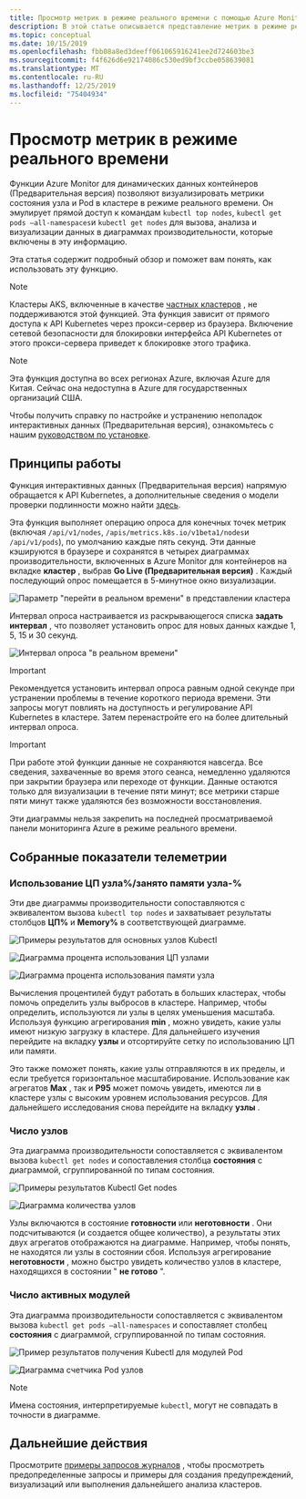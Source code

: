 ```yaml
---
title: Просмотр метрик в режиме реального времени с помощью Azure Monitor для контейнеров | Документация Майкрософт
description: В этой статье описывается представление метрик в режиме реального времени без использования kubectl с Azure Monitor для контейнеров.
ms.topic: conceptual
ms.date: 10/15/2019
ms.openlocfilehash: fbb08a8ed3deeff061065916241ee2d724603be3
ms.sourcegitcommit: f4f626d6e92174086c530ed9bf3ccbe058639081
ms.translationtype: MT
ms.contentlocale: ru-RU
ms.lasthandoff: 12/25/2019
ms.locfileid: "75404934"
---
```

# <a name="how-to-view-metrics-in-real-time"></a>Просмотр метрик в режиме реального времени

Функции Azure Monitor для динамических данных контейнеров (Предварительная версия) позволяют визуализировать метрики состояния узла и Pod в кластере в режиме реального времени. Он эмулирует прямой доступ к командам `kubectl top nodes`, `kubectl get pods –all-namespaces`и `kubectl get nodes` для вызова, анализа и визуализации данных в диаграммах производительности, которые включены в эту информацию. 

Эта статья содержит подробный обзор и поможет вам понять, как использовать эту функцию.  

>[!NOTE]
>Кластеры AKS, включенные в качестве [частных кластеров](https://azure.microsoft.com/updates/aks-private-cluster/) , не поддерживаются этой функцией. Эта функция зависит от прямого доступа к API Kubernetes через прокси-сервер из браузера. Включение сетевой безопасности для блокировки интерфейса API Kubernetes от этого прокси-сервера приведет к блокировке этого трафика. 

>[!NOTE]
>Эта функция доступна во всех регионах Azure, включая Azure для Китая. Сейчас она недоступна в Azure для государственных организаций США.

Чтобы получить справку по настройке и устранению неполадок интерактивных данных (Предварительная версия), ознакомьтесь с нашим [руководством по установке](container-insights-livedata-setup.md).

## <a name="how-it-works"></a>Принципы работы 

Функция интерактивных данных (Предварительная версия) напрямую обращается к API Kubernetes, а дополнительные сведения о модели проверки подлинности можно найти [здесь](https://kubernetes.io/docs/concepts/overview/kubernetes-api/). 

Эта функция выполняет операцию опроса для конечных точек метрик (включая `/api/v1/nodes`, `/apis/metrics.k8s.io/v1beta1/nodes`и `/api/v1/pods`), по умолчанию каждые пять секунд. Эти данные кэшируются в браузере и сохранятся в четырех диаграммах производительности, включенных в Azure Monitor для контейнеров на вкладке **кластер** , выбрав **Go Live (Предварительная версия)** . Каждый последующий опрос помещается в 5-минутное окно визуализации. 

![Параметр "перейти в реальном времени" в представлении кластера](./media/container-insights-livedata-metrics/cluster-view-go-live-example-01.png)

Интервал опроса настраивается из раскрывающегося списка **задать интервал** , что позволяет установить опрос для новых данных каждые 1, 5, 15 и 30 секунд. 

![Интервал опроса "в реальном времени"](./media/container-insights-livedata-metrics/cluster-view-polling-interval-dropdown.ping.png)

>[!IMPORTANT]
>Рекомендуется установить интервал опроса равным одной секунде при устранении проблемы в течение короткого периода времени. Эти запросы могут повлиять на доступность и регулирование API Kubernetes в кластере. Затем перенастройте его на более длительный интервал опроса. 

>[!IMPORTANT]
>При работе этой функции данные не сохраняются навсегда. Все сведения, захваченные во время этого сеанса, немедленно удаляются при закрытии браузера или переходе от функции. Данные остаются только для визуализации в течение пяти минут; все метрики старше пяти минут также удаляются без возможности восстановления.

Эти диаграммы нельзя закрепить на последней просматриваемой панели мониторинга Azure в режиме реального времени.

## <a name="metrics-captured"></a>Собранные показатели телеметрии

### <a name="node-cpu-utilization---node-memory-utilization-"></a>Использование ЦП узла%/занято памяти узла-% 

Эти две диаграммы производительности сопоставляются с эквивалентом вызова `kubectl top nodes` и захватывает результаты столбцов **ЦП%** и **Memory%** в соответствующей диаграмме. 

![Примеры результатов для основных узлов Kubectl](./media/container-insights-livedata-metrics/kubectl-top-nodes-example.png)

![Диаграмма процента использования ЦП узлами](./media/container-insights-livedata-metrics/cluster-view-node-cpu-util.png)

![Диаграмма процента использования памяти узла](./media/container-insights-livedata-metrics/cluster-view-node-memory-util.png)

Вычисления процентилей будут работать в больших кластерах, чтобы помочь определить узлы выбросов в кластере. Например, чтобы определить, используются ли узлы в целях уменьшения масштаба. Используя функцию агрегирования **min** , можно увидеть, какие узлы имеют низкую загрузку в кластере. Для дальнейшего изучения перейдите на вкладку **узлы** и отсортируйте сетку по использованию ЦП или памяти.

Это также поможет понять, какие узлы отправляются в их пределы, и если требуется горизонтальное масштабирование. Использование как агрегатов **Max** , так и **P95** может помочь увидеть, имеются ли в кластере узлы с высоким уровнем использования ресурсов. Для дальнейшего исследования снова перейдите на вкладку **узлы** .

### <a name="node-count"></a>Число узлов

Эта диаграмма производительности сопоставляется с эквивалентом вызова `kubectl get nodes` и сопоставления столбца **состояния** с диаграммой, сгруппированной по типам состояния.

![Примеры результатов Kubectl Get nodes](./media/container-insights-livedata-metrics/kubectl-get-nodes-example.png)

![Диаграмма количества узлов](./media/container-insights-livedata-metrics/cluster-view-node-count-01.png)

Узлы включаются в состояние **готовности** или **неготовности** . Они подсчитываются (и создается общее количество), а результаты этих двух агрегатов отображаются на диаграмме.
Например, чтобы понять, не находятся ли узлы в состоянии сбоя. Используя агрегирование **неготовности** , можно быстро увидеть количество узлов в кластере, находящихся в состоянии " **не готово** ".

### <a name="active-pod-count"></a>Число активных модулей

Эта диаграмма производительности сопоставляется с эквивалентом вызова `kubectl get pods –all-namespaces` и сопоставляет столбец **состояния** с диаграммой, сгруппированной по типам состояния.

![Пример результатов получения Kubectl для модулей Pod](./media/container-insights-livedata-metrics/kubectl-get-pods-example.png)

![Диаграмма счетчика Pod узлов](./media/container-insights-livedata-metrics/cluster-view-node-pod-count.png)

>[!NOTE]
>Имена состояния, интерпретируемые `kubectl`, могут не совпадать в точности в диаграмме. 

## <a name="next-steps"></a>Дальнейшие действия

Просмотрите [примеры запросов журналов](container-insights-log-search.md#search-logs-to-analyze-data) , чтобы просмотреть предопределенные запросы и примеры для создания предупреждений, визуализаций или выполнения дальнейшего анализа кластеров.
